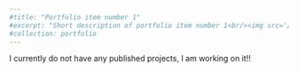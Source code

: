 ```yaml
---
#title: "Portfolio item number 1"
#excerpt: "Short description of portfolio item number 1<br/><img src='/images/500x300.png'>"
#collection: portfolio
---
```


I currently do not have any published projects, I am working on it!!
